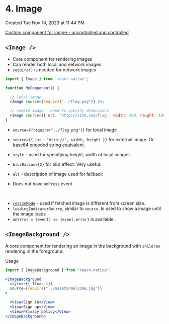 # 4. Image
Created Tue Nov 14, 2023 at 11:44 PM

[Custom component for image - uncontrolled and controlled](https://github.com/exemplar-codes/DoneWithIt/commit/077c55daa028a7e15dae95d381e54533b293a414)
## `<Image />`
- Core component for rendering images
- Can render both local and network images
- `require()` is needed for network images

```jsx
import { Image } from 'react-native';

function MyComponent() {

  // local image
  <Image source={require("../flag.png")} />;

  // remote image - need to specify dimensions
  <Image source={{ uri: 'https//site.com/flag', width: 200, height: 100 }} />
}
```

- `source={{require("../flag.png")}` for local image
- `source={{ uri: "http://", width, height }}` for external image. Or base64 encoded string equivalent.

- `style` - used for specifying height, width of local images.
- `blurRadius={2}` for blur effect. Very useful.
- `alt` - description of image used for fallback
- Does not have `onPress` event

&nbsp;
- [`resizeMode`](https://reactnative.dev/docs/image#resizemode) - used if fetched image is different from screen size.
- `loadingIndicatorSource`, similar to `source`. Is used to show a image until the image loads
- `onError = (event) => {event.error}` is available.

## `<ImageBackground />`
A core component for rendering an image in the background with `children` rendering in the foreground.

Usage
```jsx
import { ImageBackground } from "react-native";

<ImageBackground 
  styles={{ flex: 1}}
  source={require("../assets/Welcome.jpg")}
>

  <View>Sign in</View>
  <View>Sign up</View>
  <View>Privacy policy</View>
</ImageBackground>
```